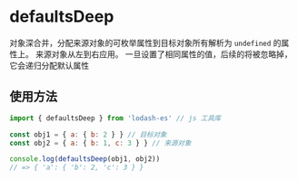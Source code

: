 # defaultsDeep
对象深合并，分配来源对象的可枚举属性到目标对象所有解析为 `undefined` 的属性上。 来源对象从左到右应用。 一旦设置了相同属性的值，后续的将被忽略掉，它会递归分配默认属性

## 使用方法
``` js
import { defaultsDeep } from 'lodash-es' // js 工具库

const obj1 = { a: { b: 2 } } // 目标对象
const obj2 = { a: { b: 1, c: 3 } } // 来源对象

console.log(defaultsDeep(obj1, obj2))
// => { 'a': { 'b': 2, 'c': 3 } }
```